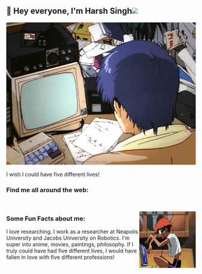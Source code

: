 ## 👋 Hey everyone, I'm Harsh Singh<img src="https://github.githubassets.com/images/mona-whisper.gif" height="24" />

![Alt text](.gif/gif.webp)

I wish I could have five different lives!

<!-- ![2021-08-10 20-43-14 2021-08-10 20_45_32](https://user-images.githubusercontent.com/36594527/131284497-24a6db5f-d86d-4548-81cc-fa6aa186892c.gif) -->

### Find me all around the web:

<p align="left">
<a href="https://twitter.com/HarshSi62750550" target="blank"><img align="center" src="https://github.com/mishmanners/MishManners/blob/master/socials/twitter%20(2).png" title = "Twitter" alt="" height="30" /></a>
<a href="www.linkedin.com/in/harsh595" target="blank"><img align="center" src="https://github.com/mishmanners/MishManners/blob/master/socials/transparent-Linkedin-logo-icon.png" alt="" height="30" /></a>
<a href="https://www.instagram.com/oftharsh/" target="blank"><img align="center" src="https://github.com/mishmanners/MishManners/blob/master/socials/instagram.png" alt="" height="30" /></a>

</p>

<img align="right" width="150" height="150" SRC=".gif/gif1.gif"></a>
### Some Fun Facts about me:
I love researching. I work as a researcher at Neapolis University and Jacobs University on Robotics. I'm super into anime, movies, paintings, philosophy. If I truly could have had five different lives, I would have fallen in love with five different professions!

